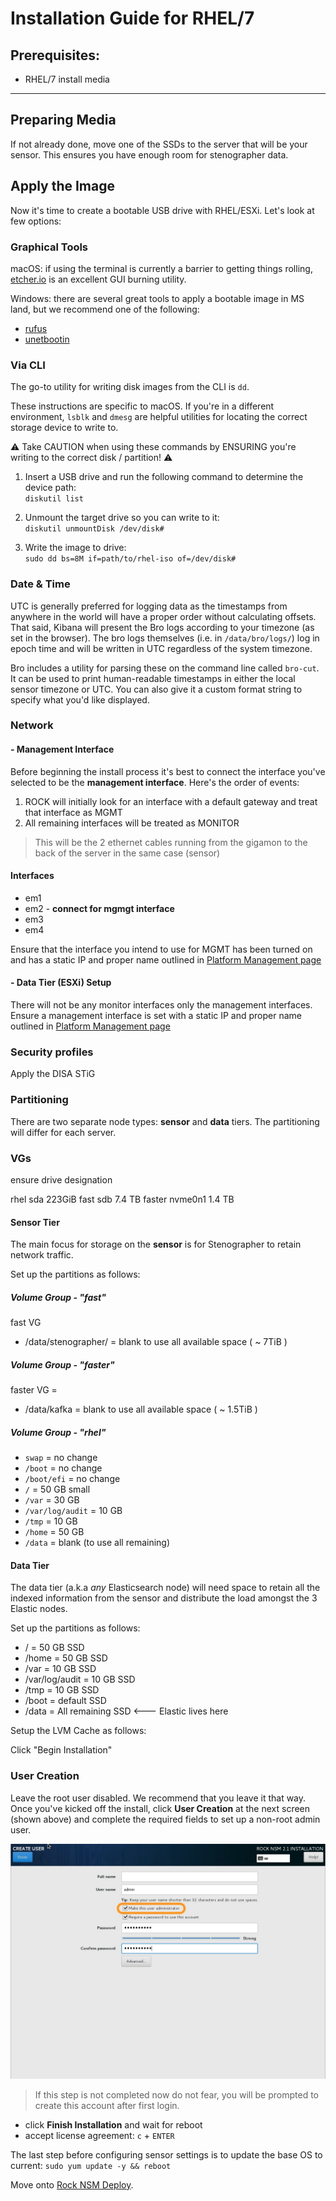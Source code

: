 # Installation Guide for RHEL/7


## Prerequisites:

- RHEL/7 install media

---

## Preparing Media

If not already done, move one of the SSDs to the server that will be your
sensor. This ensures you have enough room for stenographer data.

## Apply the Image

Now it's time to create a bootable USB drive with RHEL/ESXi.  Let's look at few
options:

### Graphical Tools

macOS:  if using the terminal is currently a barrier to getting things rolling,
[etcher.io](http://etcher.io) is an excellent GUI burning utility.  

Windows:  there are several great tools to apply a bootable image in MS land,
but we recommend one of the following:  
- [rufus](https://rufus.akeo.ie/)
- [unetbootin](https://unetbootin.github.io/)


### Via CLI

The go-to utility for writing disk images from the CLI is `dd`.  

These instructions are specific to macOS.  If you're in a different environment,
`lsblk` and `dmesg` are helpful utilities for locating the correct storage
device to write to.  

:warning: Take CAUTION when using these commands by ENSURING you're writing to the correct disk / partition! :warning:

1. Insert a USB drive and run the following command to determine the device
path:  
`diskutil list`  

2. Unmount the target drive so you can write to it:  
`diskutil unmountDisk /dev/disk#`  

3. Write the image to drive:  
`sudo dd bs=8M if=path/to/rhel-iso of=/dev/disk#`  


### Date & Time

UTC is generally preferred for logging data as the timestamps from anywhere in the world will have a proper order without calculating offsets. That said, Kibana will present the Bro logs according to your timezone (as set in the browser). The bro logs themselves (i.e. in `/data/bro/logs/`) log in epoch time and will be written in UTC regardless of the system timezone.

Bro includes a utility for parsing these on the command line called `bro-cut`. It can be used to print human-readable timestamps in either the local sensor timezone or UTC. You can also give it a custom format string to specify what you'd like displayed.


### Network

#### - Management Interface

Before beginning the install process it's best to connect the interface you've selected to be the **management interface**.  Here's the order of events:  

1. ROCK will initially look for an interface with a default gateway and treat that interface as MGMT
2. All remaining interfaces will be treated as MONITOR

> This will be the 2 ethernet cables running from the gigamon to the back of the server in the same case (sensor)

#### Interfaces

- em1
- em2 - **connect for mgmgt interface**
- em3
- em4

Ensure that the interface you intend to use for MGMT has been turned on and has a static IP and proper name outlined in [Platform Management page](../platform-management.md)


#### - Data Tier (ESXi) Setup

There will not be any monitor interfaces only the management interfaces. Ensure a management interface is set with a static IP and proper name outlined in [Platform Management page](../platform-management.md)

### Security profiles

Apply the DISA STiG


### Partitioning

There are two separate node types: **sensor** and **data** tiers. The partitioning
will differ for each server.

### VGs

ensure drive designation

rhel   sda        223GiB
fast   sdb        7.4 TB
faster nvme0n1    1.4 TB

#### Sensor Tier

The main focus for storage on the **sensor** is for Stenographer to retain
network traffic.

Set up the partitions as follows:

##### Volume Group - "fast"

fast VG  
- /data/stenographer/ = blank to use all available space ( ~ 7TiB )

##### Volume Group - "faster"

faster VG =
- /data/kafka = blank to use all available space ( ~ 1.5TiB )

##### Volume Group - "rhel"


- `swap` = no change
- `/boot` = no change
- `/boot/efi` = no change
- `/` = 50 GB small
- `/var` = 30 GB
- `/var/log/audit` = 10 GB
- `/tmp`  = 10 GB
- `/home` = 50 GB
- `/data`  = blank (to use all remaining)


#### Data Tier

The data tier (a.k.a _any_ Elasticsearch node) will need space to retain all
the indexed information from the sensor and distribute the load amongst the
3 Elastic nodes.

Set up the partitions as follows:

- / = 50 GB SSD
- /home = 50 GB SSD
- /var = 10 GB SSD
- /var/log/audit = 10 GB SSD
- /tmp  = 10 GB SSD
- /boot = default SSD
- /data  = All remaining SSD <--- Elastic lives here

Setup the LVM Cache as follows:

<!-- Step 1-7 TODO NVME @brad -->

Click "Begin Installation"  

### User Creation

Leave the root user disabled.  We recommend that you leave it that way.  Once
you've kicked off the install, click **User Creation** at the next screen
(shown above) and complete the required fields to set up a non-root admin
user.  

![](../../images/admin-user.jpg)

> If this step is not completed now do not fear, you will be prompted to create this account after first login.

- click **Finish Installation** and wait for reboot
- accept license agreement: `c` + `ENTER`




The last step before configuring sensor settings is to update the base OS to
current: `sudo yum update -y && reboot`  


Move onto [Rock NSM Deploy](rock-deploy.md).
